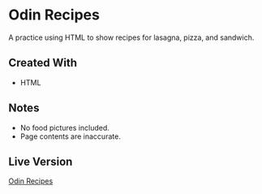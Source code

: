 # Odin Recipes
A practice using HTML to show recipes for lasagna, pizza, and sandwich.
## Created With
* HTML
## Notes
* No food pictures included.
* Page contents are inaccurate.
## Live Version
[Odin Recipes](https://wangchowchow.github.io/odin-recipes/)
